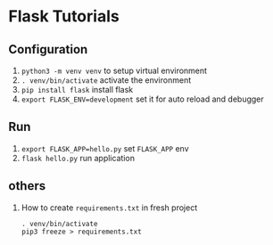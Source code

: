 # Flask Tutorials

## Configuration

1. `python3 -m venv venv` to setup virtual environment
1. `. venv/bin/activate` activate the environment
1. `pip install flask` install flask
1. `export FLASK_ENV=development` set it for auto reload and debugger

## Run

1. `export FLASK_APP=hello.py` set `FLASK_APP` env
1. `flask hello.py` run application

## others

1. How to create `requirements.txt` in fresh project
    
    ```
    . venv/bin/activate
    pip3 freeze > requirements.txt
    ```

